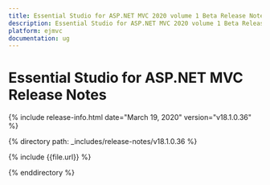 ```yaml
---
title: Essential Studio for ASP.NET MVC 2020 volume 1 Beta Release Notes  
description: Essential Studio for ASP.NET MVC 2020 volume 1 Beta Release Notes  
platform: ejmvc
documentation: ug
---
```


# Essential Studio for ASP.NET MVC  Release Notes  

{% include release-info.html date="March 19, 2020"  version="v18.1.0.36" %} 


{% directory path: _includes/release-notes/v18.1.0.36 %}

{% include {{file.url}} %}

{% enddirectory %}
